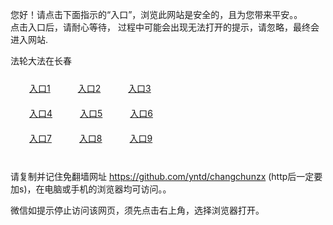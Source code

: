 您好！请点击下面指示的“入口”，浏览此网站是安全的，且为您带来平安。。 <br/>
点击入口后，请耐心等待， 过程中可能会出现无法打开的提示，请忽略，最终会进入网站. </br>

法轮大法在长春<br/>
<div style="padding:10px"><a style="margin:20px" target="_blank" href="https://d2uq9wnhrilhbh.cloudfront.net/2Qpsp?cdwltn" id="ccLink1" rel="nofollow">入口1</a> <a target="_blank" style="margin:20px" href="https://d2odxoo2q2pzl6.cloudfront.net/2Qpsp?miiubzat" id="ccLink2" rel="nofollow">入口2</a> <a style="margin:20px" target="_blank" href="https://d1xubre3a9j2zl.cloudfront.net/2Qpsp?nwcsp" id="ccLink3" rel="nofollow">入口3</a></div>

<div style="padding:10px" ><a style="margin:20px" target="_blank" href="https://d2uq9wnhrilhbh.cloudfront.net/2Qpsp?cdwltn" id="ccLink4" rel="nofollow">入口4</a> <a style="margin:20px" href="https://d2odxoo2q2pzl6.cloudfront.net/2Qpsp?miiubzat" target="_blank" id="ccLink5" rel="nofollow">入口5</a> <a style="margin:20px" href="https://d1xubre3a9j2zl.cloudfront.net/2Qpsp?nwcsp" target="_blank" id="ccLink6" rel="nofollow">入口6</a></div>

<div style="padding:10px"><a style="margin:20px" target="_blank" href="https://d2uq9wnhrilhbh.cloudfront.net/2Qpsp?cdwltn" id="ccLink7" rel="nofollow">入口7</a> <a style="margin:20px" href="https://d2odxoo2q2pzl6.cloudfront.net/2Qpsp?miiubzat" target="_blank" id="ccLink8" rel="nofollow">入口8</a> <a style="margin:20px" target="_blank" href="https://d1xubre3a9j2zl.cloudfront.net/2Qpsp?nwcsp" id="ccLink9" rel="nofollow">入口9</a></div>

<br/>



请复制并记住免翻墙网址 https://github.com/yntd/changchunzx (http后一定要加s)，在电脑或手机的浏览器均可访问。。<br/>

微信如提示停止访问该网页，须先点击右上角，选择浏览器打开。
